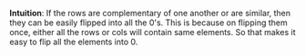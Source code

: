 **Intuition**: If the rows are complementary of one another or are similar, then they can be easily flipped into all the 0's. This is because on flipping them once, either all the rows or cols will contain same elements. So that makes it easy to flip all the elements into 0.
